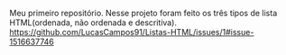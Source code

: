 Meu primeiro repositório. Nesse projeto foram feito os três tipos de lista HTML(ordenada, não ordenada e descritiva).
https://github.com/LucasCampos91/Listas-HTML/issues/1#issue-1516637746
